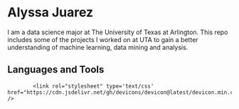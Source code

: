 # Alyssa Juarez
I am a data science major at The University of Texas at Arlington. This repo includes some of the projects I worked on at UTA to gain a better understanding of machine learning, data mining and analysis. 

## Languages and Tools

            <link rel="stylesheet" type='text/css' href="https://cdn.jsdelivr.net/gh/devicons/devicon@latest/devicon.min.css" />
          

